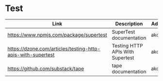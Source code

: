 # Test

| Link | Description | Added by |
| ---- | ----------- | -------- |
| https://www.npmjs.com/package/supertest | SuperTest documentation | akomiqaia |
| https://dzone.com/articles/testing-http-apis-with-supertest | Testing HTTP APIs With Supertest | akomiqaia|
| https://github.com/substack/tape | tape documentation | akomiqaia |